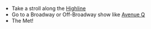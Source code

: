 * Take a stroll along the [Highline](http://www.yelp.com/biz/the-high-line-new-york)
 * Go to a Broadway or Off-Broadway show like [Avenue Q](http://www.yelp.com/biz/avenue-q-new-york)
 * The Met!
